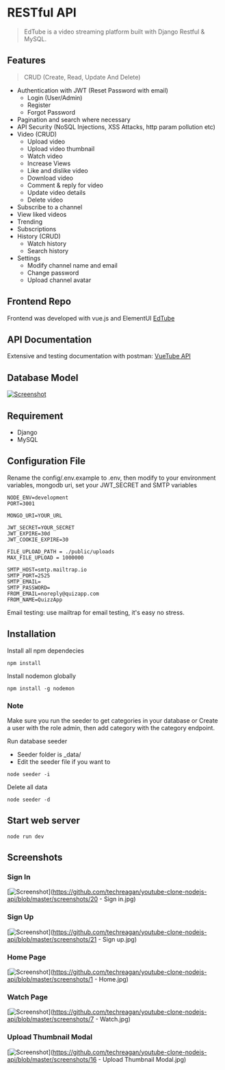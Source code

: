 # RESTful API 

> EdTube is a video streaming platform built with Django Restful & MySQL.

## Features

> CRUD (Create, Read, Update And Delete)

- Authentication with JWT (Reset Password with email)
  - Login (User/Admin)
  - Register
  - Forgot Password
- Pagination and search where necessary
- API Security (NoSQL Injections, XSS Attacks, http param pollution etc)
- Video (CRUD)
  - Upload video
  - Upload video thumbnail
  - Watch video
  - Increase Views
  - Like and dislike video
  - Download video
  - Comment & reply for video
  - Update video details
  - Delete video
- Subscribe to a channel
- View liked videos
- Trending
- Subscriptions
- History (CRUD)
  - Watch history
  - Search history
- Settings
  - Modify channel name and email
  - Change password
  - Upload channel avatar

## Frontend Repo

Frontend was developed with vue.js and ElementUI [EdTube](https://github.com/techreagan/vue-nodejs-youtube-clone)

## API Documentation

Extensive and testing documentation with postman: [VueTube API](https://documenter.getpostman.com/view/9407876/SzYaVdtC?version=latest)

## Database Model

[![Screenshot](https://github.com/techreagan/youtube-clone-nodejs-api/raw/master/screenshots/vue_tube_ERD.jpg)](https://github.com/techreagan/youtube-clone-nodejs-api/blob/master/screenshots/vue_tube_ERD.jpg)

## Requirement

- Django
- MySQL

## Configuration File

Rename the config/.env.example to .env, then modify to your environment variables, mongodb uri, set your JWT_SECRET and SMTP variables

```
NODE_ENV=development
PORT=3001

MONGO_URI=YOUR_URL

JWT_SECRET=YOUR_SECRET
JWT_EXPIRE=30d
JWT_COOKIE_EXPIRE=30

FILE_UPLOAD_PATH = ./public/uploads
MAX_FILE_UPLOAD = 1000000

SMTP_HOST=smtp.mailtrap.io
SMTP_PORT=2525
SMTP_EMAIL=
SMTP_PASSWORD=
FROM_EMAIL=noreply@quizapp.com
FROM_NAME=QuizzApp
```

Email testing: use mailtrap for email testing, it's easy no stress.

## Installation

Install all npm dependecies

```
npm install
```

Install nodemon globally

```
npm install -g nodemon
```

### Note

Make sure you run the seeder to get categories in your database or Create a user with the role admin, then add category with the category endpoint.

Run database seeder

- Seeder folder is _data/
- Edit the seeder file if you want to

```
node seeder -i
```

Delete all data

```
node seeder -d
```

## Start web server

```
node run dev
```

## Screenshots

### Sign In

[![Screenshot](https://github.com/techreagan/youtube-clone-nodejs-api/raw/master/screenshots/20%20-%20Sign%20in.jpg)](https://github.com/techreagan/youtube-clone-nodejs-api/blob/master/screenshots/20 - Sign in.jpg)

### Sign Up

[![Screenshot](https://github.com/techreagan/youtube-clone-nodejs-api/raw/master/screenshots/21%20-%20Sign%20up.jpg)](https://github.com/techreagan/youtube-clone-nodejs-api/blob/master/screenshots/21 - Sign up.jpg)

### Home Page

[![Screenshot](https://github.com/techreagan/youtube-clone-nodejs-api/raw/master/screenshots/1%20-%20Home.jpg)](https://github.com/techreagan/youtube-clone-nodejs-api/blob/master/screenshots/1 - Home.jpg)

### Watch Page

[![Screenshot](https://github.com/techreagan/youtube-clone-nodejs-api/raw/master/screenshots/7%20-%20Watch.jpg)](https://github.com/techreagan/youtube-clone-nodejs-api/blob/master/screenshots/7 - Watch.jpg)

### Upload Thumbnail Modal

[![Screenshot](https://github.com/techreagan/youtube-clone-nodejs-api/raw/master/screenshots/16%20-%20Upload%20Thumbnail%20Modal.jpg)](https://github.com/techreagan/youtube-clone-nodejs-api/blob/master/screenshots/16 - Upload Thumbnail Modal.jpg)